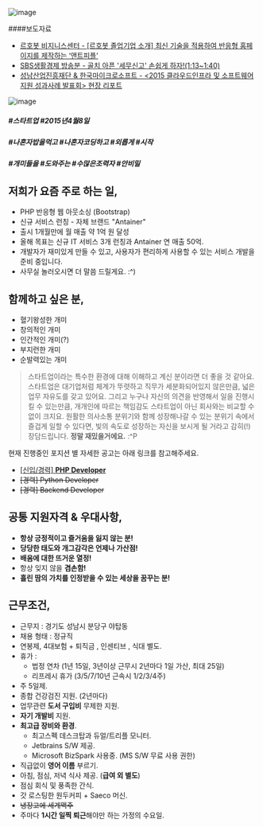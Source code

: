 ![image](https://cloud.githubusercontent.com/assets/25548708/22863545/9c455cf8-f185-11e6-862e-20c23384c0f0.png)


####보도자료
* [르호봇 비지니스센터 - [르호봇 졸업기업 소개] 최신 기술을 적용하여 반응형 홈페이지를 제작하는 ‘앤트피플’](http://www.ibusiness.co.kr/?s=%EC%95%A4%ED%8A%B8%ED%94%BC%ED%94%8C)
* [SBS생활경제 방송분 - 골치 아픈 '세무신고' 손쉽게 하자!(1:13~1:40)](http://program.sbs.co.kr/builder/endPage.do?pgm_id=00000349363&pgm_build_id=38&pgm_mnu_id=13122&contNo=22000156986)
* [성남산업진흥재단 & 한국마이크로소프트 - <2015 클라우드인프라 및 소프트웨어지원 성과사례 발표회> 현장 리포트](http://blog.naver.com/snsnip2001/220866605893)

![image](https://cloud.githubusercontent.com/assets/25548708/22883507/e33bfa3c-f233-11e6-8415-f63666fe9823.png)
<h5>#스타트업 #2015년4월8일</h5>
<h5>#나혼자밥을먹고 #나혼자코딩하고 #외롭게 #시작</h5> 
<h5>#개미들을 #도와주는 #수많은조력자 #안비밀</h5>



## 저희가 요즘 주로 하는 일,
* PHP 반응형 웹 아웃소싱 (Bootstrap)
* 신규 서비스 런칭 - 자체 브랜드 "Antainer"
* 출시 1개월만에 월 매출 약 1억 원 달성
* 올해 목표는 신규 IT 서비스 3개 런칭과 Antainer 연 매출 50억.
* 개발자가 재미있게 만들 수 있고, 사용자가 편리하게 사용할 수 있는 서비스 개발을 준비 중입니다. 
* 사무실 놀러오시면 더 말씀 드릴게요. :^)



## 함께하고 싶은 분,
* 혈기왕성한 개미
* 창의적인 개미
* 인간적인 개미(?)
* 부지런한 개미
* 순발력있는 개미

>스타트업이라는 특수한 환경에 대해 이해하고 계신 분이라면 더 좋을 것 같아요. 
스타트업은 대기업처럼 체계가 뚜렷하고 직무가 세분화되어있지 않은만큼, 넓은 업무 자유도를 갖고 있어요.
그리고 누구나 자신의 의견을 반영해서 일을 진행시킬 수 있는만큼, 개개인에 따르는 책임감도 스타트업이 아닌 회사와는 비교할 수 없이 크지요.
원활한 의사소통 분위기와 함께 성장해나갈 수 있는 분위기 속에서 즐겁게 일할 수 있다면, 
빛의 속도로 성장하는 자신을 보시게 될 거라고 감히(!) 장담드립니다. 
**정말 재밌을거에요.** :^P


현재 진행중인 포지션 별 자세한 공고는 아래 링크를 참고해주세요.

- [[신입/경력] **PHP Developer** ](jobs/php-developer.md)
- ~~[경력] Python Developer~~
- ~~[경력] Backend Developer~~


## 공통 지원자격 & 우대사항,

- **항상 긍정적이고 즐거움을 잃지 않는 분!**
- **당당한 태도와 개그감각은 언제나 가산점!**
- **배움에 대한 뜨거운 열정!**
- 항상 잊지 않을 **겸손함!**
- **흘린 땀의 가치를 인정받을 수 있는 세상을 꿈꾸는 분!**



## 근무조건,

- 근무지 : 경기도 성남시 분당구 야탑동
- 채용 형태 : 정규직
- 연봉제, 4대보험 + 퇴직금 , 인센티브 , 식대 별도. 
- 휴가 :
  - 법정 연차 (1년 15일, 3년이상 근무시 2년마다 1일 가산, 최대 25일)
  - 리프레시 휴가 (3/5/7/10년 근속시 1/2/3/4주)
- 주 5일제.
- 종합 건강검진 지원. (2년마다)
- 업무관련 **도서 구입비** 무제한 지원.
- **자기 개발비** 지원.
- **최고급 장비와 환경**.
  - 최고스펙 데스크탑과 듀얼/트리플 모니터.
  - Jetbrains S/W 제공.
  - Microsoft BizSpark 사용중. (MS S/W 무료 사용 권한)
- 직급없이 **영어 이름** 부르기. 
- 아침, 점심, 저녁 식사 제공. (**급여 외 별도**)
- 점심 회식 및 풍족한 간식.
- 갓 로스팅한 원두커피 + Saeco 머신.
- ~~냉장고에 세계맥주~~
- 주마다 **1시간 일찍 퇴근**해야만 하는 가정의 수요일.
